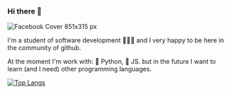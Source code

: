 ### Hi there 👋

![Facebook Cover 851x315 px](https://user-images.githubusercontent.com/69158247/115163465-45f26d00-a077-11eb-97af-5d20846c0aca.jpeg)



I'm a student of software development 👨🏼‍🎓 and I very happy to be here in the community of github.

At the moment I'm work with: 🔵 Python, 🔵 JS.
but in the future I want to learn (and I need) other programming languages.

[![Top Langs](https://github-readme-stats.vercel.app/api/top-langs/?username=l9dson-wq&layout=compact&show_icons=true&theme=radical)](https://github.com/anuraghazra/github-readme-stats)
